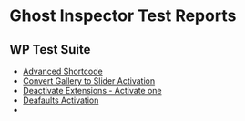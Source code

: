 # Ghost Inspector Test Reports

## WP Test Suite

- [Advanced Shortcode](https://app.ghostinspector.com/tests/648c4d1b82bf299ccb954922)
- [Convert Gallery to Slider Activation](https://app.ghostinspector.com/tests/648c4d1b82bf299ccb9548ff)
- [Deactivate Extensions - Activate one](https://app.ghostinspector.com/tests/648c4d1b82bf299ccb95485c)
- [Deafaults Activation](https://app.ghostinspector.com/tests/648c4d1b82bf299ccb9548dc)
- 
